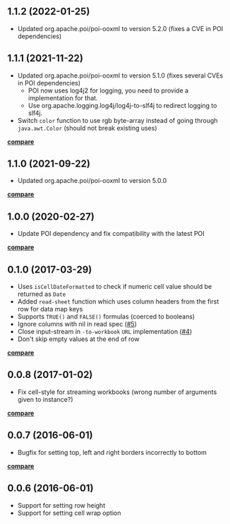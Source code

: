 ## 1.1.2 (2022-01-25)

- Updated org.apache.poi/poi-ooxml to version 5.2.0
    (fixes a CVE in POI dependencies)

## 1.1.1 (2021-11-22)

- Updated org.apache.poi/poi-ooxml to version 5.1.0
    (fixes several CVEs in POI dependencies)
    - POI now uses log4j2 for logging, you need to provide a implementation for that.
    - Use org.apache.logging.log4j/log4j-to-slf4j to redirect logging to slf4j.
- Switch `color` function to use rgb byte-array instead of going through `java.awt.Color`
(should not break existing uses)

**[compare](https://github.com/metosin/loiste/compare/1.1.0...1.1.1)**

## 1.1.0 (2021-09-22)

- Updated org.apache.poi/poi-ooxml to version 5.0.0

**[compare](https://github.com/metosin/loiste/compare/1.0.0...1.1.0)**

## 1.0.0 (2020-02-27)

- Update POI dependency and fix compatibility with the latest POI

**[compare](https://github.com/metosin/loiste/compare/0.1.0...1.0.0)**

## 0.1.0 (2017-03-29)

- Uses `isCellDateFormatted` to check if numeric cell value should be
returned as `Date`
- Added `read-sheet` function which uses column headers from the first row
for data map keys
- Supports `TRUE()` and `FALSE()` formulas (coerced to booleans)
- Ignore columns with nil in read spec ([#5](https://github.com/metosin/loiste/issues/5))
- Close input-stream in `-to-workbook` `URL` implementation ([#4](https://github.com/metosin/loiste/issues/4))
- Don't skip empty values at the end of row

**[compare](https://github.com/metosin/loiste/compare/0.0.8...0.1.0)**

## 0.0.8 (2017-01-02)

- Fix cell-style for streaming workbooks (wrong number of arguments given to instance?)

**[compare](https://github.com/metosin/loiste/compare/0.0.7...0.0.8)**

## 0.0.7 (2016-06-01)

- Bugfix for setting top, left and right borders incorrectly to bottom

**[compare](https://github.com/metosin/loiste/compare/0.0.6...0.0.7)**

## 0.0.6 (2016-06-01)

- Support for setting row height
- Support for setting cell wrap option
